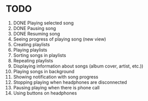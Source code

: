 # TODO

1. DONE Playing selected song
1. DONE Pausing song
1. DONE Resuming song
1. Seeing progress of playing song (new view)
1. Creating playlists
1. Playing playlists
1. Sorting songs in playlists
1. Repeating playlists
1. Displaying information about songs (album cover, artist, etc.))
1. Playing songs in background
1. Showing notification with song progress
1. Stopping playing when headphones are disconnected
1. Pausing playing when there is phone call
1. Using buttons on headphones
